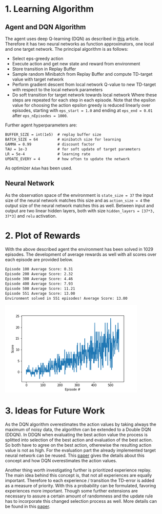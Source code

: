 # 1. Learning Algorithm

## Agent and DQN Algorithm
The agent uses deep Q-learning (DQN) as described in [this](http://files.davidqiu.com//research/nature14236.pdf) article. Therefore it has two neural networks as function approximators, one local and one target network. The principal algorithm is as follows:
* Select eps-greedy action
* Execute action and get new state and reward from environment
* Store transition in Replay Buffer
* Sample random Minibatch from Replay Buffer and compute TD-target value with target network
* Perform gradient descent from local network Q-value to new TD-target with respect to the local network parameters
* Do soft transition for target network towards local network
Where these steps are repeated for each step in each episode. Note that the epsilon value for choosing the action epsilon greedy is reduced linearly over episodes, starting with `eps_start = 1.0` and ending at `eps_end = 0.01` after `eps_nEpisodes = 1000`. 

Further agent hyperparameters are:

	BUFFER_SIZE = int(1e5)  # replay buffer size
	BATCH_SIZE = 64         # minibatch size for learning
	GAMMA = 0.99            # discount factor
	TAU = 1e-3              # for soft update of target parameters
	LR = 5e-4               # learning rate 
	UPDATE_EVERY = 4        # how often to update the network
	
As optimizer `Adam` has been used.

## Neural Network
As the observation space of the environment is `state_size = 37` the input size of the neural network matches this size and as `action_size = 4` the output size of the neural network matches this as well. Between input and output are two linear hidden layers, both with size `hidden_layers = [37*3, 37*3]` and `relu` activation. 

# 2. Plot of Rewards
With the above described agent the environment has been solved in 1029 episodes. The development of average rewards as well with all scores over each episode are provided below.

	Episode 100	Average Score: 0.31
	Episode 200	Average Score: 2.32
	Episode 300	Average Score: 4.46
	Episode 400	Average Score: 7.93
	Episode 500	Average Score: 11.21
	Episode 551	Average Score: 13.00
	Environment solved in 551 episodes!	Average Score: 13.00

![Score over Episodes for DQN agent](./data/score_over_episodes_report.png "Score over Episodes")

# 3. Ideas for Future Work
As the DQN algorithm overestimates the action values by taking always the maximum of noisy data, the algorithm can be extended to a Double DQN (DDQN). In DDQN when evaluating the best action value the process is splitted into selection of the best action and evaluation of the best action. So both have to agree on the best action, otherewise the resulting action value is not as high. For the evaluation part the already implemented target neural network can be reused. This [paper](https://arxiv.org/abs/1509.06461) gives the details about this concept and how DQN overestimates the action values.

Another thing worth investigating further is prioritized experience replay. The main idea behind this concept is, that not all experiences are equally important. Therefore to each experience / transition the TD-error is added as a measure of priority. With this a probability can be formulated, favoring experiences more important. Though some further extensions are necessary to assure a certain amount of randomness and the update rule has to incorporate this changed selection process as well. More details can be found in this [paper](https://arxiv.org/abs/1511.05952).